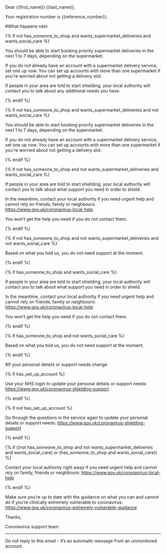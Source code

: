 Dear {{first_name}} {{last_name}},

Your registration number is {{reference_number}}.

#What happens next

{% if not has_someone_to_shop and wants_supermarket_deliveries and wants_social_care %}

You should be able to start booking priority supermarket deliveries in the next 1 to 7 days, depending on the supermarket.

If you do not already have an account with a supermarket delivery service, set one up now. You can set up accounts with more than one supermarket if you're worried about not getting a delivery slot.

If people in your area are told to start shielding, your local authority will contact you to talk about any additional needs you have.

{% endif %}

{% if not has_someone_to_shop and wants_supermarket_deliveries and not wants_social_care %}

You should be able to start booking priority supermarket deliveries in the next 1 to 7 days, depending on the supermarket.

If you do not already have an account with a supermarket delivery service, set one up now. You can set up accounts with more than one supermarket if you're worried about not getting a delivery slot.

{% endif %}

{% if not has_someone_to_shop and not wants_supermarket_deliveries and wants_social_care %}

If people in your area are told to start shielding, your local authority will contact you to talk about what support you need in order to shield.

In the meantime, contact your local authority if you need urgent help and cannot rely on friends, family or neighbours: https://www.gov.uk/coronavirus-local-help

You won’t get the help you need if you do not contact them.

{% endif %}

{% if not has_someone_to_shop and not wants_supermarket_deliveries and not wants_social_care %}

Based on what you told us, you do not need support at the moment.

{% endif %}

{% if has_someone_to_shop and wants_social_care %}

If people in your area are told to start shielding, your local authority will contact you to talk about what support you need in order to shield.

In the meantime, contact your local authority if you need urgent help and cannot rely on friends, family or neighbours: https://www.gov.uk/coronavirus-local-help

You won’t get the help you need if you do not contact them.

{% endif %}

{% if has_someone_to_shop and not wants_social_care %}

Based on what you told us, you do not need support at the moment.

{% endif %}

#If your personal details or support needs change

{% if has_set_up_account %}

Use your NHS login to update your personal details or support needs: https://www.gov.uk/coronavirus-shielding-support

{% endif %}

{% if not has_set_up_account %}

Go through the questions in the service again to update your personal details or support needs: https://www.gov.uk/coronavirus-shielding-support

{% endif %}

{% if ((not has_someone_to_shop and not wants_supermarket_deliveries and wants_social_care) or (has_someone_to_shop and wants_social_care)) %}

Contact your local authority right away if you need urgent help and cannot rely on family, friends or neighbours: https://www.gov.uk/coronavirus-local-help

{% endif %}

Make sure you’re up to date with the guidance on what you can and cannot do if you’re clinically extremely vulnerable to coronavirus: https://www.gov.uk/coronavirus-extremely-vulnerable-guidance

Thanks,

Coronavirus support team

-----

Do not reply to this email - it’s an automatic message from an unmonitored account.
